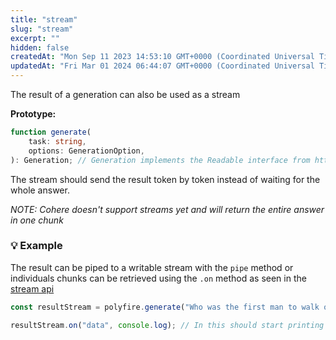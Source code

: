 ```yaml
---
title: "stream"
slug: "stream"
excerpt: ""
hidden: false
createdAt: "Mon Sep 11 2023 14:53:10 GMT+0000 (Coordinated Universal Time)"
updatedAt: "Fri Mar 01 2024 06:44:07 GMT+0000 (Coordinated Universal Time)"
---
```

The result of a generation can also be used as a stream

**Prototype:**

```ts typescript
function generate(
    task: string,
    options: GenerationOption,
): Generation; // Generation implements the Readable interface from https://www.npmjs.com/package/readable-stream
```

The stream should send the result token by token instead of waiting for the whole answer.

_NOTE: Cohere doesn't support streams yet and will return the entire answer in one chunk_

### 💡 Example

The result can be piped to a writable stream with the `pipe` method or individuals chunks can be retrieved using the `.on` method as seen in the [stream api](https://nodejs.org/api/stream.html#readable-streams)

```js javascript
const resultStream = polyfire.generate("Who was the first man to walk on the moon?", { stream: true });

resultStream.on("data", console.log); // In this should start printing the result word by word
```
